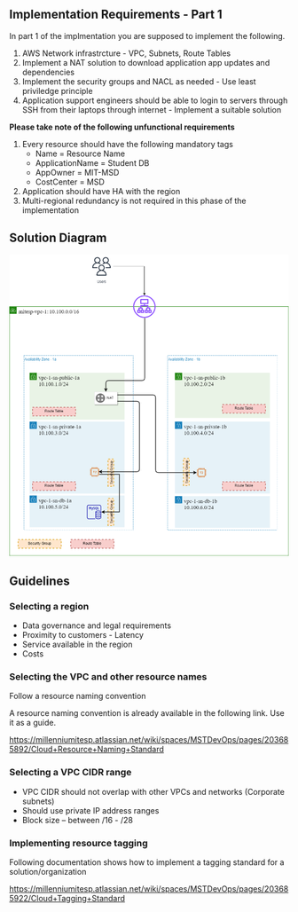 

## Implementation Requirements - Part 1
In part 1 of the implmentation you are supposed to implement the following.

1. AWS Network infrastrcture - VPC, Subnets, Route Tables
2. Implement a NAT solution to download application app updates and dependencies
3. Implement the security groups and NACL as needed - Use least priviledge principle
4. Application support engineers should be able to login to servers through SSH from their laptops through internet - Implement a suitable solution


**Please take note of the following unfunctional requirements**

1. Every resource should have the following mandatory tags
    - Name = Resource Name
    - ApplicationName = Student DB
    - AppOwner = MIT-MSD
    - CostCenter = MSD
2. Application should have HA with the region
3. Multi-regional redundancy is not required in this phase of the implementation
  

## Solution Diagram
![Lab Solution Part 1](../images/aws-lab-solution_part_1.png)


## Guidelines

### Selecting a region
- Data governance and legal requirements
- Proximity to customers - Latency
- Service available in the region
- Costs 

### Selecting the VPC and other resource names
Follow a resource naming convention

A resource naming convention is already available in the following link. Use it as a guide.

https://millenniumitesp.atlassian.net/wiki/spaces/MSTDevOps/pages/203685892/Cloud+Resource+Naming+Standard

### Selecting a VPC CIDR range
- VPC CIDR should not overlap with other VPCs and networks (Corporate subnets)
- Should use private IP address ranges
- Block size – between /16 - /28

### Implementing resource tagging

Following documentation shows how to implement a tagging standard for a solution/organization

https://millenniumitesp.atlassian.net/wiki/spaces/MSTDevOps/pages/203685922/Cloud+Tagging+Standard

